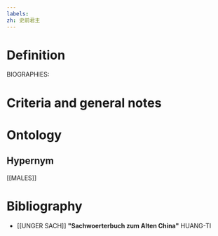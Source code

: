 ```yaml
---
labels: 
zh: 史前君主
---
```


# Definition
BIOGRAPHIES:
# Criteria and general notes
# Ontology

## Hypernym
[[MALES]]
# Bibliography
- [[UNGER SACH]]
**"Sachwoerterbuch zum Alten China"** 
HUANG-TI